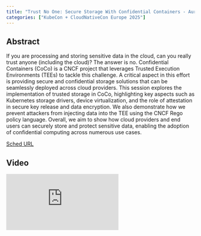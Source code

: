 ```yaml
---
title: "Trust No One: Secure Storage With Confidential Containers - Aurélien Bombo, Microsoft"
categories: ["KubeCon + CloudNativeCon Europe 2025"]
---
```


## Abstract

If you are processing and storing sensitive data in the cloud, can you really trust anyone (including the cloud)? The answer is no. Confidential Containers (CoCo) is a CNCF project that leverages Trusted Execution Environments (TEEs) to tackle this challenge. A critical aspect in this effort is providing secure and confidential storage solutions that can be seamlessly deployed across cloud providers.   This session explores the implementation of trusted storage in CoCo, highlighting key aspects such as Kubernetes storage drivers, device virtualization, and the role of attestation in secure key release and data encryption. We also demonstrate how we prevent attackers from injecting data into the TEE using the CNCF Rego policy language.   Overall, we aim to show how cloud providers and end users can securely store and protect sensitive data, enabling the adoption of confidential computing across numerous use cases.

[Sched URL](https://kccnceu2025.sched.com/event/30841bf7cc67a8afd1c33500ccddc6fd)

## Video

<iframe src="https://www.youtube.com/embed/etCmLttqJsQ" frameborder="0" allow="accelerometer; autoplay; encrypted-media; gyroscope; picture-in-picture" allowfullscreen></iframe>
